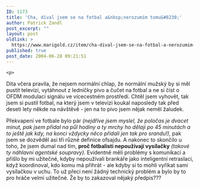 ```yaml
---
ID: 1173
title: 'Cha, díval jsem se na fotbal a&nbsp;nerozumím tomu&#8230;'
author: Patrick Zandl
post_excerpt: ""
layout: post
oldlink: >
  https://www.marigold.cz/item/cha-dival-jsem-se-na-fotbal-a-nerozumim-tomu
published: true
post_date: 2004-06-28 09:21:51
---
```

	<p>
Dita včera pravila, že nejsem normální chlap, že normální mužský by si měl pustit televizi, vytáhnout z ledničky pivo a čučet na fotbal a ne si číst o OFDM modulaci signálu ve vícecestném prostředí. Chtěl jsem vyhovět, tak jsem si pustil fotbal, na který jsem v televizi koukal naposledy tak před deseti lety někde na návštěvě - jen na to pivo jsem nějak neměl žaludek. </p>
<p>
Překvapení ve fotbale bylo pár <em>(nejdříve jsem myslel, že poločas je dvacet minut, pak jsem přidal na půl hodiny a ty mrchy ho dělají po 45 minutách a to ještě jak kdy, na konci vždycky něco přidali jen tak pro srandu!),</em> pak jsem se dozvěděl asi tři různé definice ofsajdu. A nakonec to skončilo u toho, že jsem dumal nad tím, <strong>proč fotbalisti nepoužívají vysílačky</strong> <em>(takové ty náhlavní agentské soupravy).</em> Evidentně měli problémy s komunikací a přišlo by mi užitečné, kdyby nepoužívali brankáře jako inteligentní retraslaci, když koordinoval, kdo komu má přihrát - ale kdyby si to mohli vyříkat sami vysílačkou v uchu. To už přeci není žádný technický problém a bylo by to pro hráče velmi užitečné. Že by to zakazoval nějaký předpis???</p>
